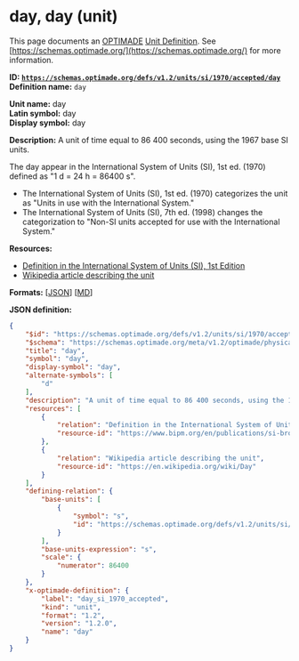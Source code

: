 # day, day (unit)

This page documents an [OPTIMADE](https://www.optimade.org/) [Unit Definition](https://schemas.optimade.org/#definitions). See [https://schemas.optimade.org/](https://schemas.optimade.org/) for more information.

**ID: [`https://schemas.optimade.org/defs/v1.2/units/si/1970/accepted/day`](https://schemas.optimade.org/defs/v1.2/units/si/1970/accepted/day.md)**  
**Definition name:** `day`

**Unit name:** day  
**Latin symbol:** day  
**Display symbol:** day  
  
**Description:** A unit of time equal to 86 400 seconds, using the 1967 base SI units.

The day appear in the International System of Units (SI), 1st ed. (1970) defined as "1 d = 24 h = 86400 s".

- The International System of Units (SI), 1st ed. (1970) categorizes the unit as "Units in use with the International System."
- The International System of Units (SI), 7th ed. (1998) changes the categorization to "Non-SI units accepted for use with the International System."

**Resources:**

- [Definition in the International System of Units (SI), 1st Edition](https://www.bipm.org/en/publications/si-brochure)
- [Wikipedia article describing the unit](https://en.wikipedia.org/wiki/Day)


**Formats:** [[JSON](day.json)] [[MD](day.md)]

**JSON definition:**

``` json
{
    "$id": "https://schemas.optimade.org/defs/v1.2/units/si/1970/accepted/day",
    "$schema": "https://schemas.optimade.org/meta/v1.2/optimade/physical_unit_definition.json",
    "title": "day",
    "symbol": "day",
    "display-symbol": "day",
    "alternate-symbols": [
        "d"
    ],
    "description": "A unit of time equal to 86 400 seconds, using the 1967 base SI units.\n\nThe day appear in the International System of Units (SI), 1st ed. (1970) defined as \"1 d = 24 h = 86400 s\".\n\n- The International System of Units (SI), 1st ed. (1970) categorizes the unit as \"Units in use with the International System.\"\n- The International System of Units (SI), 7th ed. (1998) changes the categorization to \"Non-SI units accepted for use with the International System.\"",
    "resources": [
        {
            "relation": "Definition in the International System of Units (SI), 1st Edition",
            "resource-id": "https://www.bipm.org/en/publications/si-brochure"
        },
        {
            "relation": "Wikipedia article describing the unit",
            "resource-id": "https://en.wikipedia.org/wiki/Day"
        }
    ],
    "defining-relation": {
        "base-units": [
            {
                "symbol": "s",
                "id": "https://schemas.optimade.org/defs/v1.2/units/si/1960/base/second"
            }
        ],
        "base-units-expression": "s",
        "scale": {
            "numerator": 86400
        }
    },
    "x-optimade-definition": {
        "label": "day_si_1970_accepted",
        "kind": "unit",
        "format": "1.2",
        "version": "1.2.0",
        "name": "day"
    }
}
```